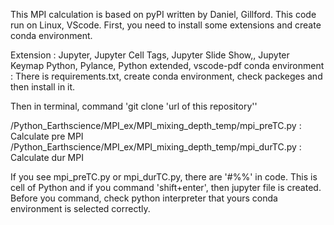 This MPI calculation is based on pyPI written by Daniel, Gillford. 
This code run on Linux, VScode. 
First, you need to install some extensions and create conda environment. 

Extension : Jupyter, Jupyter Cell Tags, Jupyter Slide Show,, Jupyter Keymap Python, Pylance, Python extended, vscode-pdf
conda environment : There is requirements.txt, create conda environment, check packeges and then install in it.

Then in terminal, command 
'git clone 'url of this repository''

/Python_Earthscience/MPI_ex/MPI_mixing_depth_temp/mpi_preTC.py 
: Calculate pre MPI
/Python_Earthscience/MPI_ex/MPI_mixing_depth_temp/mpi_durTC.py
: Calculate dur MPI 

If you see mpi_preTC.py or mpi_durTC.py, there are '#%%' in code. 
This is cell of Python and if you command 'shift+enter', then jupyter file is created. 
Before you command, check python interpreter that yours conda environment is selected correctly. 

